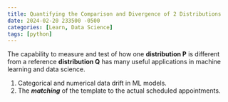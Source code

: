 ```yaml
---
title: Quantifying the Comparison and Divergence of 2 Distributions
date: 2024-02-20 233500 -0500
categories: [Learn, Data Science]
tags: [python]
---
```


The capability to measure and test of how one **distribution P** is different
from a reference **distribution Q** has many useful applications
in machine learning and data science.

1. Categorical and numerical data drift in ML models.
2. The **_matching_** of the template to the actual scheduled appointments.